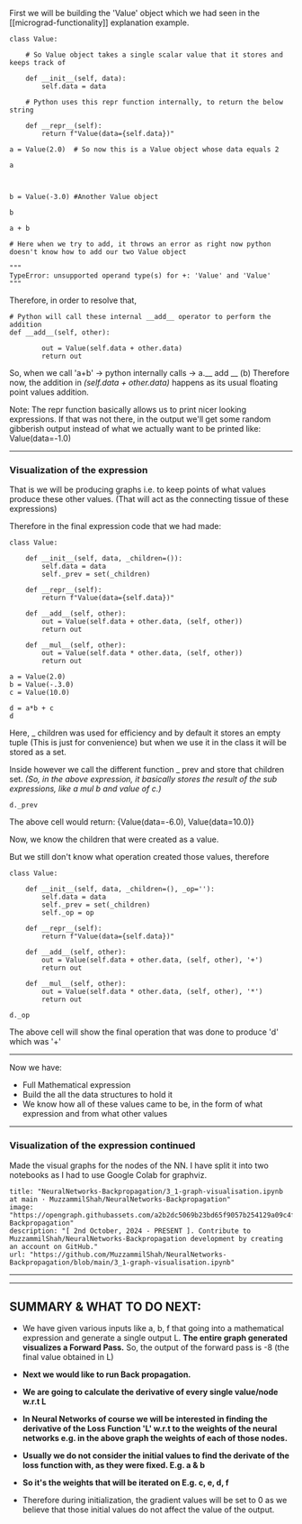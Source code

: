 

First we will be building the 'Value' object which we had seen in the [[micrograd-functionality]] explanation example.

```
class Value:

	# So Value object takes a single scalar value that it stores and keeps track of
    
    def __init__(self, data):
        self.data = data

	# Python uses this repr function internally, to return the below string
    
    def __repr__(self):
        return f"Value(data={self.data})"
```


```
a = Value(2.0)  # So now this is a Value object whose data equals 2

a

  

b = Value(-3.0) #Another Value object

b
```

```
a + b

# Here when we try to add, it throws an error as right now python doesn't know how to add our two Value object

"""
TypeError: unsupported operand type(s) for +: 'Value' and 'Value'
"""
```

Therefore, in order to resolve that,
```
# Python will call these internal __add__ operator to perform the addition
def __add__(self, other):

        out = Value(self.data + other.data)
        return out
```

So, when we call 'a+b' -> python internally calls -> a.__ add __ (b)
Therefore now, the addition in *(self.data + other.data)* happens as its usual floating point values addition.

Note: The repr function basically allows us to print nicer looking expressions. If that was not there, in the output we'll get some random gibberish output instead of what we actually want to be printed like: Value(data=-1.0)

-----------------

### Visualization of the expression

That is we will be producing graphs i.e. to keep points of what values produce these other values. (That will act as the connecting tissue of these expressions)

Therefore in the final expression code that we had made:
```
class Value:

    def __init__(self, data, _children=()):
        self.data = data
        self._prev = set(_children)

    def __repr__(self):
        return f"Value(data={self.data})"

    def __add__(self, other):
        out = Value(self.data + other.data, (self, other))
        return out

    def __mul__(self, other):
        out = Value(self.data * other.data, (self, other))
        return out
```

```
a = Value(2.0)
b = Value(-.3.0)
c = Value(10.0)

d = a*b + c
d
```
Here, _ children was used for efficiency and by default it stores an empty tuple (This is just for convenience) but when we use it in the class it will be stored as a set.

Inside however we call the different function _ prev  and store that children set. *(So, in the above expression, it basically stores the result of the sub expressions, like a mul b and value of c.)*

```
d._prev
```
The above cell would return:
{Value(data=-6.0), Value(data=10.0)}


Now, we know the children that were created as a value.

But we still don't know what operation created those values, therefore

```
class Value:

    def __init__(self, data, _children=(), _op=''):
        self.data = data
        self._prev = set(_children)
        self._op = op

    def __repr__(self):
        return f"Value(data={self.data})"

    def __add__(self, other):
        out = Value(self.data + other.data, (self, other), '+')
        return out

    def __mul__(self, other):
        out = Value(self.data * other.data, (self, other), '*')
        return out
```

```
d._op
```
The above cell will show the final operation that was done to produce 'd' which was '+'

----------

Now we have:
- Full Mathematical expression
- Build the all the data structures to hold it
- We know how all of these values came to be, in the form of what expression and from what other values

-------------
### Visualization of the expression continued


Made the visual graphs for the nodes of the NN. I have split it into two notebooks as I had to use Google Colab for graphviz.
```embed
title: "NeuralNetworks-Backpropagation/3_1-graph-visualisation.ipynb at main · MuzzammilShah/NeuralNetworks-Backpropagation"
image: "https://opengraph.githubassets.com/a2b2dc5069b23bd65f9057b254129a09c4f2388bc62e8a066514c26b464f32e5/MuzzammilShah/NeuralNetworks-Backpropagation"
description: "[ 2nd October, 2024 - PRESENT ]. Contribute to MuzzammilShah/NeuralNetworks-Backpropagation development by creating an account on GitHub."
url: "https://github.com/MuzzammilShah/NeuralNetworks-Backpropagation/blob/main/3_1-graph-visualisation.ipynb"
```

------
----------
## SUMMARY & WHAT TO DO NEXT:

- We have given various inputs like a, b, f that going into a mathematical expression and generate a single output L. **The entire graph generated visualizes a Forward Pass.** So, the output of the forward pass is -8 (the final value obtained in L)

- **Next we would like to run Back propagation.**

- **We are going to calculate the derivative of every single value/node w.r.t L**

- **In Neural Networks of course we will be interested in finding the derivative of the Loss Function 'L' w.r.t to the weights of the neural networks e.g. in the above graph the weights of each of those nodes.**

- **Usually we do not consider the initial values to find the derivate of the loss function with, as they were fixed. E.g. a & b**

- **So it's the weights that will be iterated on E.g. c, e, d, f**

- Therefore during initialization, the gradient values will be set to 0 as we believe that those initial values do not affect the value of the output.
